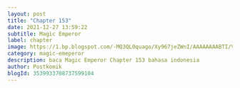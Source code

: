 ```yaml
---
layout: post 
title: "Chapter 153"
date: 2021-12-27 13:59:22
subtitle: Magic Emperor
label: chapter
image: https://1.bp.blogspot.com/-MQ3QL0quago/Xy967jeZWnI/AAAAAAAABTI/Vs7D101CCXkJybMV_vJrx0tvbEoegHaYACLcBGAsYHQ/s72-c/Magic-Emperor.jpg
category: magic-emeperor
description: baca Magic Emperor Chapter 153 bahasa indonesia 
author: Postkomik
blogId: 3539933708737599104
---
```

